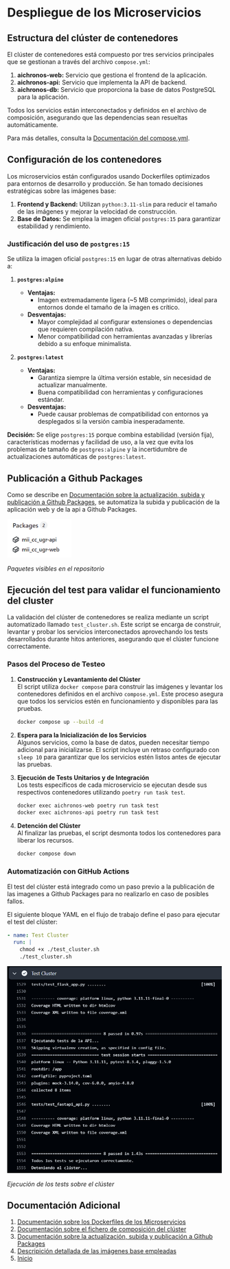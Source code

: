 # Despliegue de los Microservicios

## Estructura del clúster de contenedores

El clúster de contenedores está compuesto por tres servicios principales que se gestionan a través del archivo `compose.yml`:

1. **aichronos-web:** Servicio que gestiona el frontend de la aplicación.
2. **aichronos-api:** Servicio que implementa la API de backend.
3. **aichronos-db:** Servicio que proporciona la base de datos PostgreSQL para la aplicación.

Todos los servicios están interconectados y definidos en el archivo de composición, asegurando que las dependencias sean resueltas automáticamente.

Para más detalles, consulta la [Documentación del compose.yml](./hito4/compose.md).


## Configuración de los contenedores

Los microservicios están configurados usando Dockerfiles optimizados para entornos de desarrollo y producción. Se han tomado decisiones estratégicas sobre las imágenes base:

1. **Frontend y Backend:** Utilizan `python:3.11-slim` para reducir el tamaño de las imágenes y mejorar la velocidad de construcción.
2. **Base de Datos:** Se emplea la imagen oficial `postgres:15` para garantizar estabilidad y rendimiento.

### Justificación del uso de `postgres:15`

Se utiliza la imagen oficial `postgres:15` en lugar de otras alternativas debido a:

1. **`postgres:alpine`**
   - **Ventajas:**
     - Imagen extremadamente ligera (~5 MB comprimido), ideal para entornos donde el tamaño de la imagen es crítico.
   - **Desventajas:**
     - Mayor complejidad al configurar extensiones o dependencias que requieren compilación nativa.
     - Menor compatibilidad con herramientas avanzadas y librerías debido a su enfoque minimalista.

2. **`postgres:latest`**
   - **Ventajas:**
     - Garantiza siempre la última versión estable, sin necesidad de actualizar manualmente.
     - Buena compatibilidad con herramientas y configuraciones estándar.
   - **Desventajas:**
     - Puede causar problemas de compatibilidad con entornos ya desplegados si la versión cambia inesperadamente.

**Decisión:** Se elige `postgres:15` porque combina estabilidad (versión fija), características modernas y facilidad de uso, a la vez que evita los problemas de tamaño de `postgres:alpine` y la incertidumbre de actualizaciones automáticas de `postgres:latest`.


## Publicación a Github Packages
Como se describe en [Documentación sobre la actualización, subida y publicación a Github Packages](./hito4/github_packages.md), se automatiza la subida y publicación de la aplicación web y de la api a Github Packages.

<img src="./hito4/imgs/packages.PNG" alt="Logo" width="150" />

*Paquetes visibles en el repositorio*

## Ejecución del test para validar el funcionamiento del cluster

La validación del clúster de contenedores se realiza mediante un script automatizado llamado `test_cluster.sh`. Este script se encarga de construir, levantar y probar los servicios interconectados aprovechando los tests desarrollados durante hitos anteriores, asegurando que el clúster funcione correctamente.

### Pasos del Proceso de Testeo

1. **Construcción y Levantamiento del Clúster**  
   El script utiliza `docker compose` para construir las imágenes y levantar los contenedores definidos en el archivo `compose.yml`. Este proceso asegura que todos los servicios estén en funcionamiento y disponibles para las pruebas.
   ```bash
   docker compose up --build -d
   ```

2. **Espera para la Inicialización de los Servicios**  
   Algunos servicios, como la base de datos, pueden necesitar tiempo adicional para inicializarse. El script incluye un retraso configurado con `sleep 10` para garantizar que los servicios estén listos antes de ejecutar las pruebas.

3. **Ejecución de Tests Unitarios y de Integración**  
   Los tests específicos de cada microservicio se ejecutan desde sus respectivos contenedores utilizando `poetry run task test`.  
   ```bash
   docker exec aichronos-web poetry run task test
   docker exec aichronos-api poetry run task test
   ```

4. **Detención del Clúster**  
   Al finalizar las pruebas, el script desmonta todos los contenedores para liberar los recursos.
   ```bash
   docker compose down
   ```

### Automatización con GitHub Actions

El test del clúster está integrado como un paso previo a la publicación de las imagenes a Github Packages para no realizarlo en caso de posibles fallos.

El siguiente bloque YAML en el flujo de trabajo define el paso para ejecutar el test del clúster:

```yaml
- name: Test Cluster
  run: |
    chmod +x ./test_cluster.sh
    ./test_cluster.sh
```

<img src="./hito4/imgs/test_cluster.PNG" alt="Logo" width="500" />

*Ejecución de los tests sobre el clúster*

## Documentación Adicional

1. [Documentación sobre los Dockerfiles de los Microservicios](./hito4/dockerfiles.md)
2. [Documentación sobre el fichero de composición del clúster](./hito4/compose.md)
3. [Documentación sobre la actualización, subida y publicación a Github Packages](./hito4/github_packages.md)
4. [Descripición detallada de las imágenes base empleadas](./hito4/base_image.md)
5. [Inicio](../README.md)
